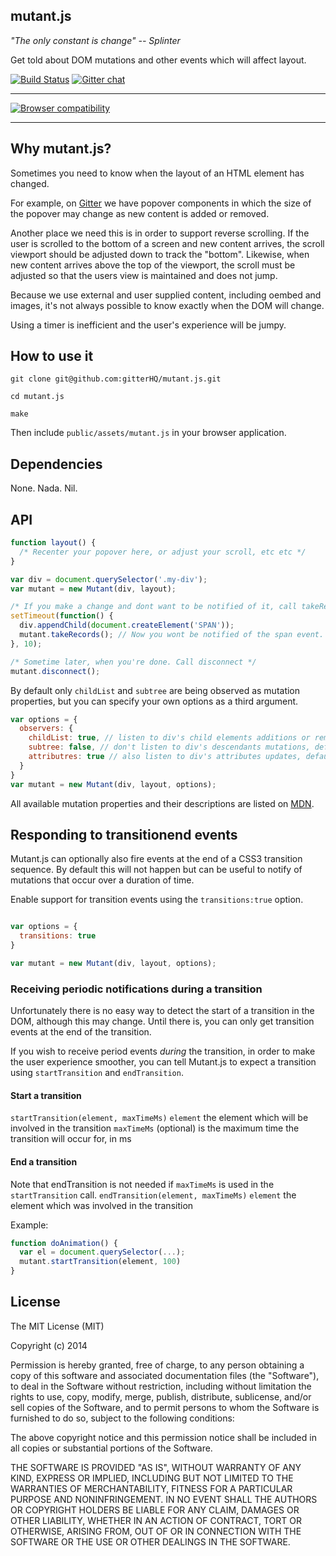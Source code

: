 ## mutant.js

*"The only constant is change" -- Splinter*

Get told about DOM mutations and other events which will affect layout.


[![Build Status](https://travis-ci.org/gitterHQ/mutant.js.svg?branch=master)](https://travis-ci.org/gitterHQ/mutant.js) [![Gitter chat](https://badges.gitter.im/gitterHQ/mutant.js.png)](https://gitter.im/gitterHQ/mutant.js)

----------------

[![Browser compatibility](https://ci.testling.com/gitterHQ/mutant.js.png)](https://ci.testling.com/gitterHQ/mutant.js)

----------------

## Why mutant.js?

Sometimes you need to know when the layout of an HTML element has changed.

For example, on [Gitter](https://gitter.im) we have popover components in which the size of the popover may change as new content is added or removed.

Another place we need this is in order to support reverse scrolling. If the user is scrolled to the bottom of a screen and new content arrives, the scroll viewport should be adjusted down to track the "bottom". Likewise, when new content arrives above the top of the viewport, the scroll must be adjusted so that the users view is maintained and does not jump.

Because we use external and user supplied content, including oembed and images, it's not always possible to know exactly when the DOM will change.

Using a timer is inefficient and the user's experience will be jumpy.


## How to use it

```shell
git clone git@github.com:gitterHQ/mutant.js.git

cd mutant.js

make
```

Then include `public/assets/mutant.js` in your browser application.

## Dependencies

None. Nada. Nil.

## API

```javascript
function layout() {
  /* Recenter your popover here, or adjust your scroll, etc etc */
}

var div = document.querySelector('.my-div');
var mutant = new Mutant(div, layout);

/* If you make a change and dont want to be notified of it, call takeRecords */
setTimeout(function() {
  div.appendChild(document.createElement('SPAN'));
  mutant.takeRecords(); // Now you wont be notified of the span event.
}, 10);

/* Sometime later, when you're done. Call disconnect */
mutant.disconnect();
```

By default only `childList` and `subtree` are being observed as mutation properties, but you can specify your own options as a third argument.

```javascript
var options = {
  observers: {
    childList: true, // listen to div's child elements additions or removals, default: true
    subtree: false, // don't listen to div's descendants mutations, default: true
    attributres: true // also listen to div's attributes updates, default: false
  }
}
var mutant = new Mutant(div, layout, options);
```

All available mutation properties and their descriptions are listed on [MDN](https://developer.mozilla.org/en/docs/Web/API/MutationObserver#MutationObserverInit).

## Responding to transitionend events

Mutant.js can optionally also fire events at the end of a CSS3 transition sequence. By default this will not happen but can be useful to notify of mutations that occur over a duration of time.

Enable support for transition events using the `transitions:true` option.

```javascript

var options = {
  transitions: true
}

var mutant = new Mutant(div, layout, options);
```

### Receiving periodic notifications during a transition

Unfortunately there is no easy way to detect the start of a transition in the DOM, although this 
may change. Until there is, you can only get transition events at the end of the transition.

If you wish to receive period events _during_ the transition, in order to make the user experience
smoother, you can tell Mutant.js to expect a transition using `startTransition` and `endTransition`.

#### Start a transition 
`startTransition(element, maxTimeMs)`
`element` the element which will be involved in the transition
`maxTimeMs` (optional) is the maximum time the transition will occur for, in ms

#### End a transition 
Note that endTransition is not needed if `maxTimeMs` is used in the `startTransition` call.
`endTransition(element, maxTimeMs)`
`element` the element which was involved in the transition

Example: 
```javascript
function doAnimation() {
  var el = document.querySelector(...);
  mutant.startTransition(element, 100)
}
```


## License

  The MIT License (MIT)

  Copyright (c) 2014 <copyright holders>

  Permission is hereby granted, free of charge, to any person obtaining a copy
  of this software and associated documentation files (the "Software"), to deal
  in the Software without restriction, including without limitation the rights
  to use, copy, modify, merge, publish, distribute, sublicense, and/or sell
  copies of the Software, and to permit persons to whom the Software is
  furnished to do so, subject to the following conditions:

  The above copyright notice and this permission notice shall be included in
  all copies or substantial portions of the Software.

  THE SOFTWARE IS PROVIDED "AS IS", WITHOUT WARRANTY OF ANY KIND, EXPRESS OR
  IMPLIED, INCLUDING BUT NOT LIMITED TO THE WARRANTIES OF MERCHANTABILITY,
  FITNESS FOR A PARTICULAR PURPOSE AND NONINFRINGEMENT. IN NO EVENT SHALL THE
  AUTHORS OR COPYRIGHT HOLDERS BE LIABLE FOR ANY CLAIM, DAMAGES OR OTHER
  LIABILITY, WHETHER IN AN ACTION OF CONTRACT, TORT OR OTHERWISE, ARISING FROM,
  OUT OF OR IN CONNECTION WITH THE SOFTWARE OR THE USE OR OTHER DEALINGS IN
  THE SOFTWARE.
